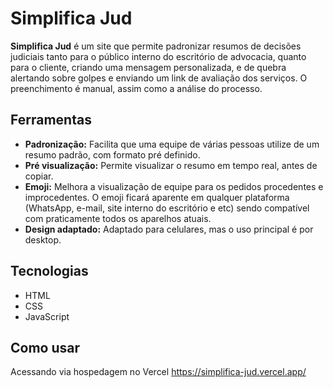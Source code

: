 # Simplifica Jud
**Simplifica Jud** é um site que permite padronizar resumos de decisões judiciais tanto para o público interno do escritório de advocacia, quanto para o cliente, criando uma mensagem personalizada, e de quebra alertando sobre golpes e enviando um link de avaliação dos serviços. O preenchimento é manual, assim como a análise do processo.

## Ferramentas
- **Padronização:** Facilita que uma equipe de várias pessoas utilize de um resumo padrão, com formato pré definido.
- **Pré visualização:** Permite visualizar o resumo em tempo real, antes de copiar.
- **Emoji:** Melhora a visualização de equipe para os pedidos procedentes e improcedentes. O emoji ficará aparente em qualquer plataforma (WhatsApp, e-mail, site interno do escritório e etc) sendo compatível com praticamente todos os aparelhos atuais.
- **Design adaptado:** Adaptado para celulares, mas o uso principal é por desktop.

## Tecnologias
- HTML
- CSS
- JavaScript

## Como usar
Acessando via hospedagem no Vercel https://simplifica-jud.vercel.app/